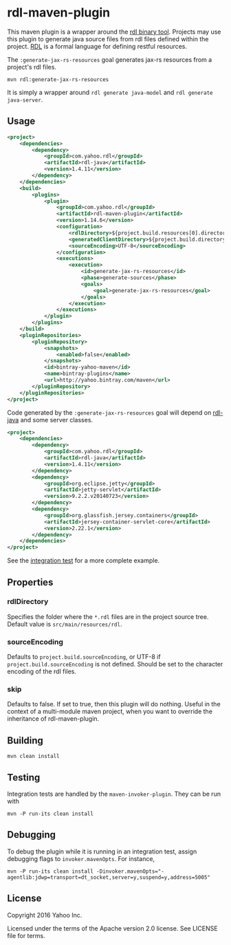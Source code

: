 rdl-maven-plugin
================

This maven plugin is a wrapper around the [rdl binary tool](https://github.com/ardielle/ardielle-tools). Projects may
use this plugin to generate java source files from rdl files defined within the project.
[RDL](https://ardielle.github.io/) is a formal language for defining restful resources.

The `:generate-jax-rs-resources` goal generates jax-rs resources from a project's rdl files.

```
mvn rdl:generate-jax-rs-resources
```

It is simply a wrapper around `rdl generate java-model` and `rdl generate java-server`.

Usage
-----

``` xml
<project>
    <dependencies>
        <dependency>
            <groupId>com.yahoo.rdl</groupId>
            <artifactId>rdl-java</artifactId>
            <version>1.4.11</version>
        </dependency>
    </dependencies>
    <build>
        <plugins>
            <plugin>
                <groupId>com.yahoo.rdl</groupId>
                <artifactId>rdl-maven-plugin</artifactId>
                <version>1.14.6</version>
                <configuration>
                    <rdlDirectory>${project.build.resources[0].directory}/rdl</rdlDirectory>
                    <generatedClientDirectory>${project.build.directory}/generated-sources/rdl</generatedClientDirectory>
                    <sourceEncoding>UTF-8</sourceEncoding>
                </configuration>
                <executions>
                    <execution>
                        <id>generate-jax-rs-resources</id>
                        <phase>generate-sources</phase>
                        <goals>
                            <goal>generate-jax-rs-resources</goal>
                        </goals>
                    </execution>
                </executions>
            </plugin>
        </plugins>
    </build>
    <pluginRepositories>
        <pluginRepository>
            <snapshots>
                <enabled>false</enabled>
            </snapshots>
            <id>bintray-yahoo-maven</id>
            <name>bintray-plugins</name>
            <url>http://yahoo.bintray.com/maven</url>
        </pluginRepository>
    </pluginRepositories>
</project>
```

Code generated by the `:generate-jax-rs-resources` goal will depend on [rdl-java](https://github.com/ardielle/ardielle-java)
and some server classes.

``` xml
<project>
    <dependencies>
        <dependency>
            <groupId>com.yahoo.rdl</groupId>
            <artifactId>rdl-java</artifactId>
            <version>1.4.11</version>
        </dependency>
        <dependency>
            <groupId>org.eclipse.jetty</groupId>
            <artifactId>jetty-servlet</artifactId>
            <version>9.2.2.v20140723</version>
        </dependency>
        <dependency>
            <groupId>org.glassfish.jersey.containers</groupId>
            <artifactId>jersey-container-servlet-core</artifactId>
            <version>2.22.1</version>
        </dependency>
    </dependencies>
</project>
```

See the [integration test](src/it/resources-it/pom.xml) for a more complete example.

Properties
----------

### rdlDirectory

Specifies the folder where the `*.rdl` files are in the project source tree. Default value is `src/main/resources/rdl`.

### sourceEncoding

Defaults to `project.build.sourceEncoding`, or UTF-8 if `project.build.sourceEncoding` is not defined. Should be set
to the character encoding of the rdl files.

### skip

Defaults to false. If set to true, then this plugin will do nothing. Useful in the context of a multi-module
maven project, when you want to override the inheritance of rdl-maven-plugin.

Building
--------

```
mvn clean install
```

Testing
-------

Integration tests are handled by the `maven-invoker-plugin`. They can be run with

```
mvn -P run-its clean install
```

Debugging
---------

To debug the plugin while it is running in an integration test, assign debugging flags to `invoker.mavenOpts`.
For instance,

```
mvn -P run-its clean install -Dinvoker.mavenOpts="-agentlib:jdwp=transport=dt_socket,server=y,suspend=y,address=5005"
```

License
-------

Copyright 2016 Yahoo Inc.

Licensed under the terms of the Apache version 2.0 license. See LICENSE file for terms.
